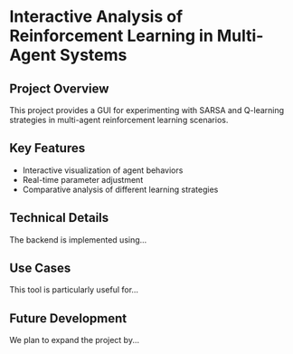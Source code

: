 # Interactive Analysis of Reinforcement Learning in Multi-Agent Systems

## Project Overview
This project provides a GUI for experimenting with SARSA and Q-learning strategies in multi-agent reinforcement learning scenarios.

## Key Features
- Interactive visualization of agent behaviors
- Real-time parameter adjustment
- Comparative analysis of different learning strategies

## Technical Details
The backend is implemented using...

## Use Cases
This tool is particularly useful for...

## Future Development
We plan to expand the project by...